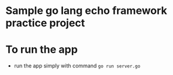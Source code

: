 # Sample go lang echo framework practice project

# To run the app
- run the app simply with command `go run server.go`
